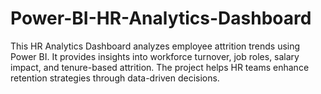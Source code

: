 # Power-BI-HR-Analytics-Dashboard
This HR Analytics Dashboard analyzes employee attrition trends using Power BI. It provides insights into workforce turnover, job roles, salary impact, and tenure-based attrition. The project helps HR teams enhance retention strategies through data-driven decisions.
